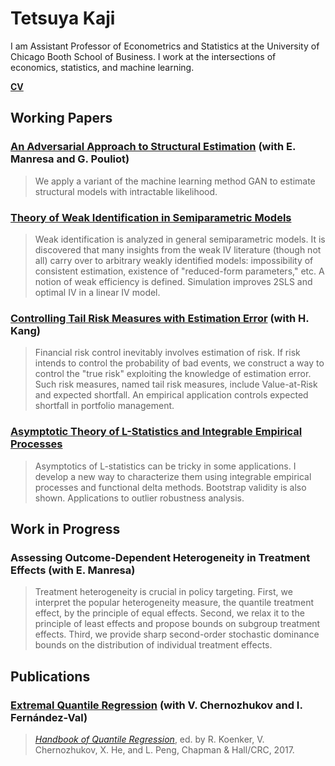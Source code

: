 # Tetsuya Kaji

I am Assistant Professor of Econometrics and Statistics at the University of Chicago Booth School of Business. I work at the intersections of economics, statistics, and machine learning.

[**CV**](https://kajitetsuya.github.io/cv.pdf)

## Working Papers

### [An Adversarial Approach to Structural Estimation](https://arxiv.org/abs/2007.06169) (with E. Manresa and G. Pouliot)

> We apply a variant of the machine learning method GAN to estimate structural models with intractable likelihood.

### [Theory of Weak Identification in Semiparametric Models](https://arxiv.org/abs/1908.10478)

> Weak identification is analyzed in general semiparametric models. It is discovered that many insights from the weak IV literature (though not all) carry over to arbitrary weakly identified models: impossibility of consistent estimation, existence of "reduced-form parameters," etc. A notion of weak efficiency is defined. Simulation improves 2SLS and optimal IV in a linear IV model.

### [Controlling Tail Risk Measures with Estimation Error](https://kajitetsuya.github.io/risk.pdf) (with H. Kang)

> Financial risk control inevitably involves estimation of risk. If risk intends to control the probability of bad events, we construct a way to control the "true risk" exploiting the knowledge of estimation error. Such risk measures, named tail risk measures, include Value-at-Risk and expected shortfall. An empirical application controls expected shortfall in portfolio management.

### [Asymptotic Theory of L-Statistics and Integrable Empirical Processes](https://arxiv.org/abs/1910.07572)

> Asymptotics of L-statistics can be tricky in some applications. I develop a new way to characterize them using integrable empirical processes and functional delta methods. Bootstrap validity is also shown. Applications to outlier robustness analysis.

## Work in Progress

### Assessing Outcome-Dependent Heterogeneity in Treatment Effects (with E. Manresa)

> Treatment heterogeneity is crucial in policy targeting. First, we interpret the popular heterogeneity measure, the quantile treatment effect, by the principle of equal effects. Second, we relax it to the principle of least effects and propose bounds on subgroup treatment effects. Third, we provide sharp second-order stochastic dominance bounds on the distribution of individual treatment effects.

## Publications

### [Extremal Quantile Regression](https://arxiv.org/abs/1612.06850) (with V. Chernozhukov and I. Fernández-Val)

> [_Handbook of Quantile Regression_](https://www.crcpress.com/Handbook-of-Quantile-Regression/Koenker-Chernozhukov-He-Peng/p/book/9781498725286), ed. by R. Koenker, V. Chernozhukov, X. He, and L. Peng, Chapman & Hall/CRC, 2017.
